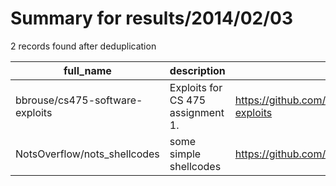 
# Summary for results/2014/02/03
    
2 records found after deduplication

| full_name | description | html_url | matched_list | matched_count | pushed_at | size | stargazers_count | language | forks_count | vul_ids |
|---------------------------------|-----------------------------------|----------------------------------------------------|----------------|-----------------|---------------------------|--------|--------------------|------------|---------------|-----------|
| bbrouse/cs475-software-exploits | Exploits for CS 475 assignment 1. | https://github.com/bbrouse/cs475-software-exploits | ['exploit'] | 1 | 2014-02-03 02:12:36+00:00 | 1200 | 1 | C | 1 | [] |
| NotsOverflow/nots_shellcodes | some simple shellcodes | https://github.com/NotsOverflow/nots_shellcodes | ['shellcode'] | 1 | 2014-02-03 12:40:18+00:00 | 120 | 1 | Assembly | 0 | [] |
